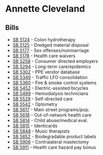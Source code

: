 # Annette Cleveland
## Bills
* [SB 5124](bill/2021-22/sb/5124/) - Colon hydrotherapy
* [SB 5125](bill/2021-22/sb/5125/) - Dredged material disposal
* [SB 5177](bill/2021-22/sb/5177/) - Sex offenses/nonmarriage
* [SB 5178](bill/2021-22/sb/5178/) - Health care waivers
* [SB 5258](bill/2021-22/sb/5258/) - Consumer directed employers
* [SB 5294](bill/2021-22/sb/5294/) - Long-term care/epidemics
* [SB 5302](bill/2021-22/sb/5302/) - PPE vendor database
* [SB 5349](bill/2021-22/sb/5349/) - Traffic LFO consolidation
* [SB 5360](bill/2021-22/sb/5360/) - Fire & smoke control systems
* [SB 5452](bill/2021-22/sb/5452/) - Electric-assisted bicycles
* [SB 5499](bill/2021-22/sb/5499/) - Hemodialysis technicians
* [SB 5529](bill/2021-22/sb/5529/) - Self-directed care
* [SB 5542](bill/2021-22/sb/5542/) - Optometry
* [SB 5617](bill/2021-22/sb/5617/) - Main street programs/pop.
* [SB 5618](bill/2021-22/sb/5618/) - Out-of-network health care
* [SB 5814](bill/2021-22/sb/5814/) - Child abuse/medical eval.
* [SB 5815](bill/2021-22/sb/5815/) - Identicards
* [SB 5848](bill/2021-22/sb/5848/) - Music therapists
* [SB 5852](bill/2021-22/sb/5852/) - Biodegradable product labels
* [SB 5906](bill/2021-22/sb/5906/) - Contralateral mastectomy
* [SB 5911](bill/2021-22/sb/5911/) - Health care hazard pay bonus
